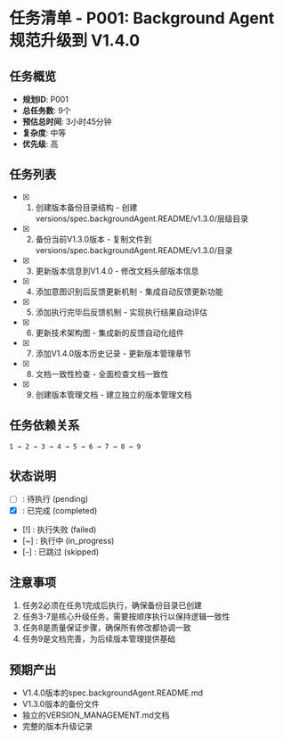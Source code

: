 # 任务清单 - P001: Background Agent 规范升级到 V1.4.0

## 任务概览
- **规划ID**: P001
- **总任务数**: 9个
- **预估总时间**: 3小时45分钟
- **复杂度**: 中等
- **优先级**: 高

## 任务列表

- [x] 1. 创建版本备份目录结构 - 创建versions/spec.backgroundAgent.README/v1.3.0/层级目录
- [x] 2. 备份当前V1.3.0版本 - 复制文件到versions/spec.backgroundAgent.README/v1.3.0/目录
- [x] 3. 更新版本信息到V1.4.0 - 修改文档头部版本信息
- [x] 4. 添加意图识别后反馈更新机制 - 集成自动反馈更新功能
- [x] 5. 添加执行完毕后反馈机制 - 实现执行结果自动评估
- [x] 6. 更新技术架构图 - 集成新的反馈自动化组件
- [x] 7. 添加V1.4.0版本历史记录 - 更新版本管理章节
- [x] 8. 文档一致性检查 - 全面检查文档一致性
- [x] 9. 创建版本管理文档 - 建立独立的版本管理文档

## 任务依赖关系
```
1 → 2 → 3 → 4 → 5 → 6 → 7 → 8 → 9
```

## 状态说明
- [ ] : 待执行 (pending)
- [x] : 已完成 (completed)
- [!] : 执行失败 (failed)
- [~] : 执行中 (in_progress)
- [-] : 已跳过 (skipped)

## 注意事项
1. 任务2必须在任务1完成后执行，确保备份目录已创建
2. 任务3-7是核心升级任务，需要按顺序执行以保持逻辑一致性
3. 任务8是质量保证步骤，确保所有修改都协调一致
4. 任务9是文档完善，为后续版本管理提供基础

## 预期产出
- V1.4.0版本的spec.backgroundAgent.README.md
- V1.3.0版本的备份文件
- 独立的VERSION_MANAGEMENT.md文档
- 完整的版本升级记录